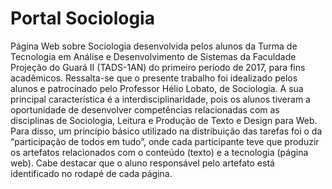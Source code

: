 # Portal Sociologia
 Página Web sobre Sociologia desenvolvida pelos alunos da Turma de Tecnologia em Análise e Desenvolvimento de Sistemas da Faculdade Projeção do Guará II (TADS-1AN) do primeiro período de 2017, para fins acadêmicos. Ressalta-se que o presente trabalho foi idealizado pelos alunos e patrocinado pelo Professor Hélio Lobato, de Sociologia. A sua principal característica é a interdisciplinaridade, pois os alunos tiveram a oportunidade de desenvolver competências relacionadas com as disciplinas de Sociologia, Leitura e Produção de Texto e Design para Web. Para disso, um princípio básico utilizado na distribuição das tarefas foi o da “participação de todos em tudo”, onde cada participante teve que produzir os artefatos relacionados com o conteúdo (texto) e a tecnologia (página web). Cabe destacar que o aluno responsável pelo artefato está identificado no rodapé de cada página.
